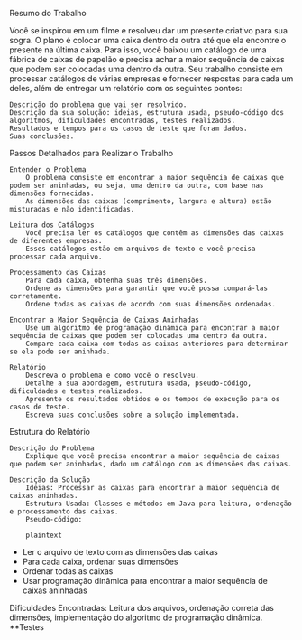 Resumo do Trabalho

Você se inspirou em um filme e resolveu dar um presente criativo para sua sogra. O plano é colocar uma caixa dentro da outra até que ela encontre o presente na última caixa. Para isso, você baixou um catálogo de uma fábrica de caixas de papelão e precisa achar a maior sequência de caixas que podem ser colocadas uma dentro da outra. Seu trabalho consiste em processar catálogos de várias empresas e fornecer respostas para cada um deles, além de entregar um relatório com os seguintes pontos:

    Descrição do problema que vai ser resolvido.
    Descrição da sua solução: ideias, estrutura usada, pseudo-código dos algoritmos, dificuldades encontradas, testes realizados.
    Resultados e tempos para os casos de teste que foram dados.
    Suas conclusões.

Passos Detalhados para Realizar o Trabalho

    Entender o Problema
        O problema consiste em encontrar a maior sequência de caixas que podem ser aninhadas, ou seja, uma dentro da outra, com base nas dimensões fornecidas.
        As dimensões das caixas (comprimento, largura e altura) estão misturadas e não identificadas.

    Leitura dos Catálogos
        Você precisa ler os catálogos que contêm as dimensões das caixas de diferentes empresas.
        Esses catálogos estão em arquivos de texto e você precisa processar cada arquivo.

    Processamento das Caixas
        Para cada caixa, obtenha suas três dimensões.
        Ordene as dimensões para garantir que você possa compará-las corretamente.
        Ordene todas as caixas de acordo com suas dimensões ordenadas.

    Encontrar a Maior Sequência de Caixas Aninhadas
        Use um algoritmo de programação dinâmica para encontrar a maior sequência de caixas que podem ser colocadas uma dentro da outra.
        Compare cada caixa com todas as caixas anteriores para determinar se ela pode ser aninhada.

    Relatório
        Descreva o problema e como você o resolveu.
        Detalhe a sua abordagem, estrutura usada, pseudo-código, dificuldades e testes realizados.
        Apresente os resultados obtidos e os tempos de execução para os casos de teste.
        Escreva suas conclusões sobre a solução implementada.

Estrutura do Relatório

    Descrição do Problema
        Explique que você precisa encontrar a maior sequência de caixas que podem ser aninhadas, dado um catálogo com as dimensões das caixas.

    Descrição da Solução
        Ideias: Processar as caixas para encontrar a maior sequência de caixas aninhadas.
        Estrutura Usada: Classes e métodos em Java para leitura, ordenação e processamento das caixas.
        Pseudo-código:

        plaintext

- Ler o arquivo de texto com as dimensões das caixas
- Para cada caixa, ordenar suas dimensões
- Ordenar todas as caixas
- Usar programação dinâmica para encontrar a maior sequência de caixas aninhadas

Dificuldades Encontradas: Leitura dos arquivos, ordenação correta das dimensões, implementação do algoritmo de programação dinâmica.
**Testes

